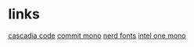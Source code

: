 # links
[cascadia code](https://github.com/microsoft/cascadia-code)
[commit mono](https://commitmono.com/)
[nerd fonts](https://www.nerdfonts.com/)
[intel one mono](https://github.com/intel/intel-one-mono)
